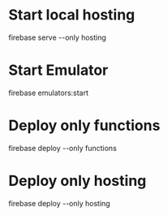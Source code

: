 
# Start local hosting

firebase serve --only hosting

# Start Emulator

firebase emulators:start

# Deploy only functions

firebase deploy --only functions

# Deploy only hosting

firebase deploy --only hosting